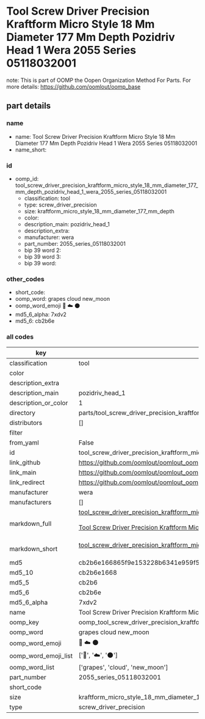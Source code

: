 # Tool Screw Driver Precision Kraftform Micro Style 18 Mm Diameter 177 Mm Depth Pozidriv Head 1 Wera 2055 Series 05118032001  

note: This is part of OOMP the Oopen Organization Method For Parts. For more details: https://github.com/oomlout/oomp_base

##  part details
  







### name
* name: Tool Screw Driver Precision Kraftform Micro Style 18 Mm Diameter 177 Mm Depth Pozidriv Head 1 Wera 2055 Series 05118032001
* name_short: 
### id
* oomp_id: tool_screw_driver_precision_kraftform_micro_style_18_mm_diameter_177_mm_depth_pozidriv_head_1_wera_2055_series_05118032001
  * classification: tool
  * type: screw_driver_precision
  * size: kraftform_micro_style_18_mm_diameter_177_mm_depth
  * color: 
  * description_main: pozidriv_head_1
  * description_extra: 
  * manufacturer: wera
  * part_number: 2055_series_05118032001
  * bip 39 word 2: 
  * bip 39 word 3: 
  * bip 39 word: 

### other_codes
* short_code: 
* oomp_word: grapes cloud new_moon
* oomp_word_emoji :grapes: :cloud: :new_moon:
* md5_6_alpha: 7xdv2
* md5_6: cb2b6e









### all codes 
| key | value |  
| --- | --- |  
| classification | tool |  
| color |  |  
| description_extra |  |  
| description_main | pozidriv_head_1 |  
| description_or_color | 1 |  
| directory | parts/tool_screw_driver_precision_kraftform_micro_style_18_mm_diameter_177_mm_depth_pozidriv_head_1_wera_2055_series_05118032001 |  
| distributors | [] |  
| filter |  |  
| from_yaml | False |  
| id | tool_screw_driver_precision_kraftform_micro_style_18_mm_diameter_177_mm_depth_pozidriv_head_1_wera_2055_series_05118032001 |  
| link_github | https://github.com/oomlout/oomlout_oomp_version_1_messy/tree/main/parts/tool_screw_driver_precision_kraftform_micro_style_18_mm_diameter_177_mm_depth_pozidriv_head_1_wera_2055_series_05118032001 |  
| link_main | https://github.com/oomlout/oomlout_oomp_version_1_messy/tree/main/parts/tool_screw_driver_precision_kraftform_micro_style_18_mm_diameter_177_mm_depth_pozidriv_head_1_wera_2055_series_05118032001 |  
| link_redirect | https://github.com/oomlout/oomlout_oomp_version_1_messy/tree/main/parts/tool_screw_driver_precision_kraftform_micro_style_18_mm_diameter_177_mm_depth_pozidriv_head_1_wera_2055_series_05118032001 |  
| manufacturer | wera |  
| manufacturers | [] |  
| markdown_full | [tool_screw_driver_precision_kraftform_micro_style_18_mm_diameter_177_mm_depth_pozidriv_head_1_wera_2055_series_05118032001](none)<br>[](none)<br>[Tool Screw Driver Precision Kraftform Micro Style 18 Mm Diameter 177 Mm Depth Pozidriv Head 1 Wera 2055 Series 05118032001](none)<br><br> |  
| markdown_short | [tool_screw_driver_precision_kraftform_micro_style_18_mm_diameter_177_mm_depth_pozidriv_head_1_wera_2055_series_05118032001](none)<br><br> |  
| md5 | cb2b6e166865f9e153228b6341e959f5 |  
| md5_10 | cb2b6e1668 |  
| md5_5 | cb2b6 |  
| md5_6 | cb2b6e |  
| md5_6_alpha | 7xdv2 |  
| name | Tool Screw Driver Precision Kraftform Micro Style 18 Mm Diameter 177 Mm Depth Pozidriv Head 1 Wera 2055 Series 05118032001 |  
| oomp_key | oomp_tool_screw_driver_precision_kraftform_micro_style_18_mm_diameter_177_mm_depth_pozidriv_head_1_wera_2055_series_05118032001 |  
| oomp_word | grapes cloud new_moon |  
| oomp_word_emoji | :grapes: :cloud: :new_moon: |  
| oomp_word_emoji_list | [':grapes:', ':cloud:', ':new_moon:'] |  
| oomp_word_list | ['grapes', 'cloud', 'new_moon'] |  
| part_number | 2055_series_05118032001 |  
| short_code |  |  
| size | kraftform_micro_style_18_mm_diameter_177_mm_depth |  
| type | screw_driver_precision |  
